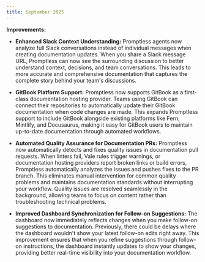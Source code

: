 ```yaml
---
title: September 2025
---
```


**Improvements:**

* **Enhanced Slack Context Understanding:** Promptless agents now analyze full Slack conversations instead of individual messages when creating documentation updates. When you share a Slack message URL, Promptless can now see the surrounding discussion to better understand context, decisions, and team conversations. This leads to more accurate and comprehensive documentation that captures the complete story behind your team's discussions.

* **GitBook Platform Support:** Promptless now supports GitBook as a first-class documentation hosting provider. Teams using GitBook can connect their repositories to automatically update their GitBook documentation when code changes are made. This expands Promptless support to include GitBook alongside existing platforms like Fern, Mintlify, and Docusaurus, making it easy for GitBook users to maintain up-to-date documentation through automated workflows.

* **Automated Quality Assurance for Documentation PRs:** Promptless now automatically detects and fixes quality issues in documentation pull requests. When linters fail, Vale rules trigger warnings, or documentation hosting providers report broken links or build errors, Promptless automatically analyzes the issues and pushes fixes to the PR branch. This eliminates manual intervention for common quality problems and maintains documentation standards without interrupting your workflow. Quality issues are resolved seamlessly in the background, allowing teams to focus on content rather than troubleshooting technical problems.

* **Improved Dashboard Synchronization for Follow-on Suggestions:** The dashboard now immediately reflects changes when you make follow-on suggestions to documentation. Previously, there could be delays where the dashboard wouldn't show your latest follow-on edits right away. This improvement ensures that when you refine suggestions through follow-on instructions, the dashboard instantly updates to show your changes, providing better real-time visibility into your documentation workflow.
